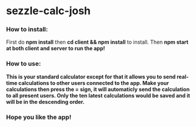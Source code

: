 # sezzle-calc-josh
<h3>How to install:</h3>
First do <strong>npm install</strong> then <strong>cd client && npm install</strong> to install. Then <strong>npm start<strong> at both client and server to run the app!

<h3>How to use:</h3>
This is your standard calculator except for that it allows you to send real-time calculations to other users connected to the app.
Make your calculations then press the = sign, it will automaticly send the calculation to all present users. Only the ten latest calculations would be saved and it will be in the descending order.

<h3>Hope you like the app!</h3>
